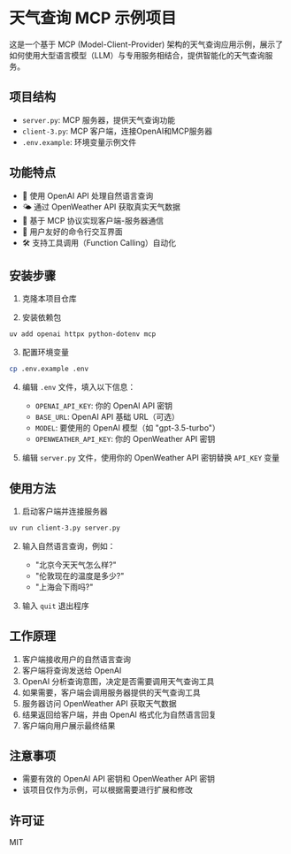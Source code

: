 # 天气查询 MCP 示例项目

这是一个基于 MCP (Model-Client-Provider) 架构的天气查询应用示例，展示了如何使用大型语言模型（LLM）与专用服务相结合，提供智能化的天气查询服务。

## 项目结构

- `server.py`: MCP 服务器，提供天气查询功能
- `client-3.py`: MCP 客户端，连接OpenAI和MCP服务器
- `.env.example`: 环境变量示例文件

## 功能特点

- 🤖 使用 OpenAI API 处理自然语言查询
- 🌤️ 通过 OpenWeather API 获取真实天气数据
- 🔌 基于 MCP 协议实现客户端-服务器通信
- 💬 用户友好的命令行交互界面
- 🛠️ 支持工具调用（Function Calling）自动化

## 安装步骤

1. 克隆本项目仓库

2. 安装依赖包
```bash
uv add openai httpx python-dotenv mcp
```

3. 配置环境变量
```bash
cp .env.example .env
```

4. 编辑 `.env` 文件，填入以下信息：
   - `OPENAI_API_KEY`: 你的 OpenAI API 密钥
   - `BASE_URL`: OpenAI API 基础 URL（可选）
   - `MODEL`: 要使用的 OpenAI 模型（如 "gpt-3.5-turbo"）
   - `OPENWEATHER_API_KEY`: 你的 OpenWeather API 密钥

5. 编辑 `server.py` 文件，使用你的 OpenWeather API 密钥替换 `API_KEY` 变量

## 使用方法

1. 启动客户端并连接服务器
```bash
uv run client-3.py server.py
```

2. 输入自然语言查询，例如：
   - "北京今天天气怎么样?"
   - "伦敦现在的温度是多少?"
   - "上海会下雨吗?"

3. 输入 `quit` 退出程序

## 工作原理

1. 客户端接收用户的自然语言查询
2. 客户端将查询发送给 OpenAI
3. OpenAI 分析查询意图，决定是否需要调用天气查询工具
4. 如果需要，客户端会调用服务器提供的天气查询工具
5. 服务器访问 OpenWeather API 获取天气数据
6. 结果返回给客户端，并由 OpenAI 格式化为自然语言回复
7. 客户端向用户展示最终结果

## 注意事项

- 需要有效的 OpenAI API 密钥和 OpenWeather API 密钥
- 该项目仅作为示例，可以根据需要进行扩展和修改

## 许可证

MIT
